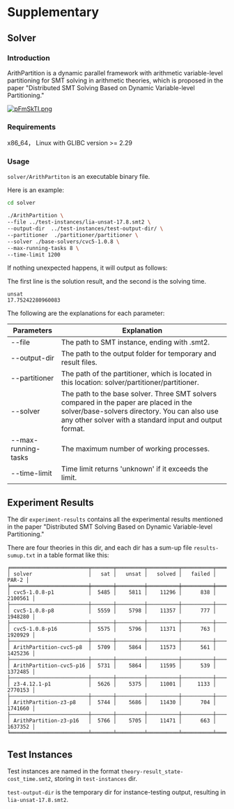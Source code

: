# Supplementary

## Solver

### Introduction

ArithPartition is a dynamic parallel framework with arithmetic variable-level partitioning for SMT solving in arithmetic theories, which is proposed in the paper "Distributed SMT Solving Based on Dynamic Variable-level Partitioning."

[![pFmSkTI.png](https://s11.ax1x.com/2024/01/24/pFmSkTI.png)](https://imgse.com/i/pFmSkTI)


### Requirements

x86_64， Linux with GLIBC version >= 2.29


### Usage

`solver/ArithPartiton` is an executable binary file.

Here is an example:

```bash
cd solver

./ArithPartition \
--file ../test-instances/lia-unsat-17.8.smt2 \
--output-dir  ../test-instances/test-output-dir/ \
--partitioner  ./partitioner/partitioner \
--solver ./base-solvers/cvc5-1.0.8 \
--max-running-tasks 8 \
--time-limit 1200
```

If nothing unexpected happens, it will output as follows:

The first line is the solution result, and the second is the solving time.

```
unsat
17.75242280960083
```

The following are the explanations for each parameter:


| Parameters          | Explanation                                                  |
| ------------------- | ------------------------------------------------------------ |
| --file              | The path to SMT instance, ending with .smt2.                 |
| --output-dir        | The path to the output folder for temporary and result files. |
| --partitioner       | The path of the partitioner, which is located in this location: solver/partitioner/partitioner. |
| --solver            | The path to the base solver. Three SMT solvers compared in the paper are placed in the solver/base-solvers directory. You can also use any other solver with a standard input and output format. |
| --max-running-tasks | The maximum number of working processes.                     |
| --time-limit        | Time limit returns 'unknown' if it exceeds the limit.       |

## Experiment Results

The dir `experiment-results` contains all the experimental results mentioned in the paper "Distributed SMT Solving Based on Dynamic Variable-level Partitioning."

There are four theories in this dir, and each dir has a sum-up file `results-sumup.txt` in a table format like this:

```
╒═════════════════════════╤═══════╤═════════╤══════════╤══════════╤═════════╕
│ solver                  │   sat │   unsat │   solved │   failed │   PAR-2 │
╞═════════════════════════╪═══════╪═════════╪══════════╪══════════╪═════════╡
│ cvc5-1.0.8-p1           │  5485 │    5811 │    11296 │      838 │ 2100561 │
├─────────────────────────┼───────┼─────────┼──────────┼──────────┼─────────┤
│ cvc5-1.0.8-p8           │  5559 │    5798 │    11357 │      777 │ 1948280 │
├─────────────────────────┼───────┼─────────┼──────────┼──────────┼─────────┤
│ cvc5-1.0.8-p16          │  5575 │    5796 │    11371 │      763 │ 1920929 │
├─────────────────────────┼───────┼─────────┼──────────┼──────────┼─────────┤
│ ArithPartition-cvc5-p8  │  5709 │    5864 │    11573 │      561 │ 1425236 │
├─────────────────────────┼───────┼─────────┼──────────┼──────────┼─────────┤
│ ArithPartition-cvc5-p16 │  5731 │    5864 │    11595 │      539 │ 1372485 │
├─────────────────────────┼───────┼─────────┼──────────┼──────────┼─────────┤
│ z3-4.12.1-p1            │  5626 │    5375 │    11001 │     1133 │ 2770153 │
├─────────────────────────┼───────┼─────────┼──────────┼──────────┼─────────┤
│ ArithPartition-z3-p8    │  5744 │    5686 │    11430 │      704 │ 1741660 │
├─────────────────────────┼───────┼─────────┼──────────┼──────────┼─────────┤
│ ArithPartition-z3-p16   │  5766 │    5705 │    11471 │      663 │ 1637352 │
╘═════════════════════════╧═══════╧═════════╧══════════╧══════════╧═════════╛
```

## Test Instances

Test instances are named in the format `theory-result_state-cost_time.smt2`, storing in `test-instances` dir.

`test-output-dir` is the temporary dir for instance-testing output, resulting in `lia-unsat-17.8.smt2`.


